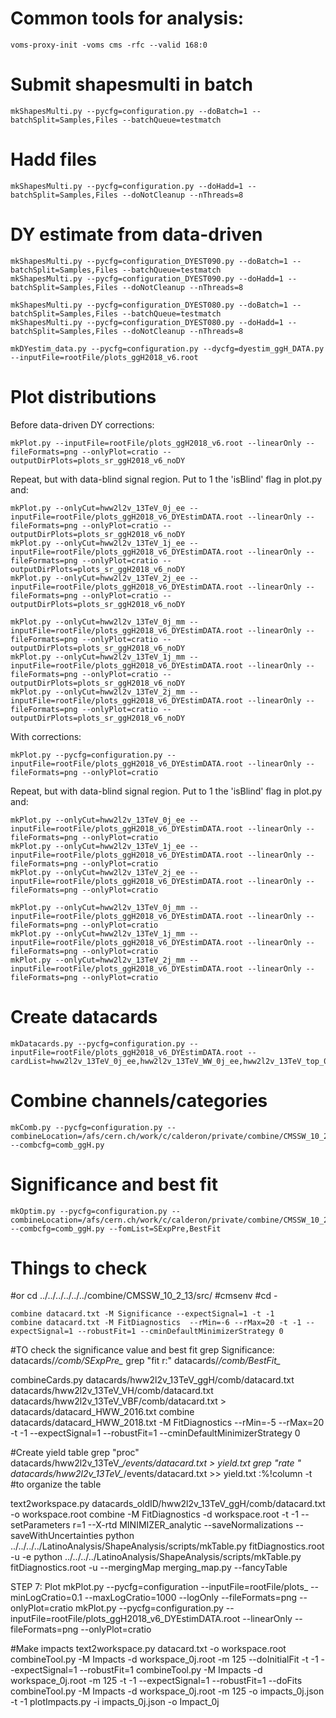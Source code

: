 # Common tools for analysis:

    voms-proxy-init -voms cms -rfc --valid 168:0

# Submit shapesmulti in batch

    mkShapesMulti.py --pycfg=configuration.py --doBatch=1 --batchSplit=Samples,Files --batchQueue=testmatch

# Hadd files
    
    mkShapesMulti.py --pycfg=configuration.py --doHadd=1 --batchSplit=Samples,Files --doNotCleanup --nThreads=8

# DY estimate from data-driven

    mkShapesMulti.py --pycfg=configuration_DYEST090.py --doBatch=1 --batchSplit=Samples,Files --batchQueue=testmatch
    mkShapesMulti.py --pycfg=configuration_DYEST090.py --doHadd=1 --batchSplit=Samples,Files --doNotCleanup --nThreads=8

    mkShapesMulti.py --pycfg=configuration_DYEST080.py --doBatch=1 --batchSplit=Samples,Files --batchQueue=testmatch 
    mkShapesMulti.py --pycfg=configuration_DYEST080.py --doHadd=1 --batchSplit=Samples,Files --doNotCleanup --nThreads=8

    mkDYestim_data.py --pycfg=configuration.py --dycfg=dyestim_ggH_DATA.py  --inputFile=rootFile/plots_ggH2018_v6.root

# Plot distributions

Before data-driven DY corrections:

    mkPlot.py --inputFile=rootFile/plots_ggH2018_v6.root --linearOnly --fileFormats=png --onlyPlot=cratio --outputDirPlots=plots_sr_ggH2018_v6_noDY

Repeat, but with data-blind signal region. Put to 1 the 'isBlind' flag in plot.py and:

    mkPlot.py --onlyCut=hww2l2v_13TeV_0j_ee --inputFile=rootFile/plots_ggH2018_v6_DYEstimDATA.root --linearOnly --fileFormats=png --onlyPlot=cratio --outputDirPlots=plots_sr_ggH2018_v6_noDY
    mkPlot.py --onlyCut=hww2l2v_13TeV_1j_ee --inputFile=rootFile/plots_ggH2018_v6_DYEstimDATA.root --linearOnly --fileFormats=png --onlyPlot=cratio --outputDirPlots=plots_sr_ggH2018_v6_noDY
    mkPlot.py --onlyCut=hww2l2v_13TeV_2j_ee --inputFile=rootFile/plots_ggH2018_v6_DYEstimDATA.root --linearOnly --fileFormats=png --onlyPlot=cratio --outputDirPlots=plots_sr_ggH2018_v6_noDY

    mkPlot.py --onlyCut=hww2l2v_13TeV_0j_mm --inputFile=rootFile/plots_ggH2018_v6_DYEstimDATA.root --linearOnly --fileFormats=png --onlyPlot=cratio --outputDirPlots=plots_sr_ggH2018_v6_noDY
    mkPlot.py --onlyCut=hww2l2v_13TeV_1j_mm --inputFile=rootFile/plots_ggH2018_v6_DYEstimDATA.root --linearOnly --fileFormats=png --onlyPlot=cratio --outputDirPlots=plots_sr_ggH2018_v6_noDY
    mkPlot.py --onlyCut=hww2l2v_13TeV_2j_mm --inputFile=rootFile/plots_ggH2018_v6_DYEstimDATA.root --linearOnly --fileFormats=png --onlyPlot=cratio --outputDirPlots=plots_sr_ggH2018_v6_noDY

With corrections:

    mkPlot.py --pycfg=configuration.py --inputFile=rootFile/plots_ggH2018_v6_DYEstimDATA.root --linearOnly --fileFormats=png --onlyPlot=cratio

Repeat, but with data-blind signal region. Put to 1 the 'isBlind' flag in plot.py and:

    mkPlot.py --onlyCut=hww2l2v_13TeV_0j_ee --inputFile=rootFile/plots_ggH2018_v6_DYEstimDATA.root --linearOnly --fileFormats=png --onlyPlot=cratio
    mkPlot.py --onlyCut=hww2l2v_13TeV_1j_ee --inputFile=rootFile/plots_ggH2018_v6_DYEstimDATA.root --linearOnly --fileFormats=png --onlyPlot=cratio
    mkPlot.py --onlyCut=hww2l2v_13TeV_2j_ee --inputFile=rootFile/plots_ggH2018_v6_DYEstimDATA.root --linearOnly --fileFormats=png --onlyPlot=cratio

    mkPlot.py --onlyCut=hww2l2v_13TeV_0j_mm --inputFile=rootFile/plots_ggH2018_v6_DYEstimDATA.root --linearOnly --fileFormats=png --onlyPlot=cratio
    mkPlot.py --onlyCut=hww2l2v_13TeV_1j_mm --inputFile=rootFile/plots_ggH2018_v6_DYEstimDATA.root --linearOnly --fileFormats=png --onlyPlot=cratio
    mkPlot.py --onlyCut=hww2l2v_13TeV_2j_mm --inputFile=rootFile/plots_ggH2018_v6_DYEstimDATA.root --linearOnly --fileFormats=png --onlyPlot=cratio

# Create datacards

    mkDatacards.py --pycfg=configuration.py --inputFile=rootFile/plots_ggH2018_v6_DYEstimDATA.root --cardList=hww2l2v_13TeV_0j_ee,hww2l2v_13TeV_WW_0j_ee,hww2l2v_13TeV_top_0j_ee,hww2l2v_13TeV_0j_mm,hww2l2v_13TeV_WW_0j_mm,hww2l2v_13TeV_top_0j_mm,hww2l2v_13TeV_1j_ee,hww2l2v_13TeV_WW_1j_ee,hww2l2v_13TeV_top_1j_ee,hww2l2v_13TeV_1j_mm,hww2l2v_13TeV_WW_1j_mm,hww2l2v_13TeV_top_1j_mm,hww2l2v_13TeV_2j_ee,hww2l2v_13TeV_WW_2j_ee,hww2l2v_13TeV_top_2j_ee,hww2l2v_13TeV_2j_mm,hww2l2v_13TeV_WW_2j_mm,hww2l2v_13TeV_top_2j_mm

# Combine channels/categories

    mkComb.py --pycfg=configuration.py --combineLocation=/afs/cern.ch/work/c/calderon/private/combine/CMSSW_10_2_13/src/ --combcfg=comb_ggH.py

# Significance and best fit

    mkOptim.py --pycfg=configuration.py --combineLocation=/afs/cern.ch/work/c/calderon/private/combine/CMSSW_10_2_13/src/ --combcfg=comb_ggH.py --fomList=SExpPre,BestFit






# Things to check 



#or cd ../../../../../../combine/CMSSW_10_2_13/src/ 
#cmsenv
#cd -

    combine datacard.txt -M Significance --expectSignal=1 -t -1
    combine datacard.txt -M FitDiagnostics  --rMin=-6 --rMax=20 -t -1 --expectSignal=1 --robustFit=1 --cminDefaultMinimizerStrategy 0

#TO check the significance value and best fit 
grep Significance: datacards/*/comb/SExpPre_*
grep "fit r:" datacards/*/comb/BestFit_*

combineCards.py datacards/hww2l2v_13TeV_ggH/comb/datacard.txt datacards/hww2l2v_13TeV_VH/comb/datacard.txt datacards/hww2l2v_13TeV_VBF/comb/datacard.txt > datacards/datacard_HWW_2016.txt
combine datacards/datacard_HWW_2018.txt -M FitDiagnostics  --rMin=-5 --rMax=20 -t -1 --expectSignal=1 --robustFit=1 --cminDefaultMinimizerStrategy 0

#Create yield table
grep "proc" datacards/hww2l2v_13TeV_*/events/datacard.txt > yield.txt
grep "rate " datacards/hww2l2v_13TeV_*/events/datacard.txt >> yield.txt
:%!column -t #to organize the table

text2workspace.py datacards_oldID/hww2l2v_13TeV_ggH/comb/datacard.txt -o workspace.root 
combine -M FitDiagnostics -d workspace.root -t -1 --setParameters r=1 --X-rtd MINIMIZER_analytic --saveNormalizations --saveWithUncertainties
python ../../../../LatinoAnalysis/ShapeAnalysis/scripts/mkTable.py fitDiagnostics.root -u -e
python ../../../../LatinoAnalysis/ShapeAnalysis/scripts/mkTable.py fitDiagnostics.root -u --mergingMap merging_map.py --fancyTable




STEP 7: Plot
mkPlot.py --pycfg=configuration --inputFile=rootFile/plots_ --minLogCratio=0.1 --maxLogCratio=1000 --logOnly --fileFormats=png --onlyPlot=cratio
mkPlot.py --pycfg=configuration.py --inputFile=rootFile/plots_ggH2018_v6_DYEstimDATA.root --linearOnly --fileFormats=png --onlyPlot=cratio

#Make impacts
text2workspace.py datacard.txt -o workspace.root
combineTool.py -M Impacts -d workspace_0j.root -m 125 --doInitialFit -t -1 --expectSignal=1 --robustFit=1
combineTool.py -M Impacts -d workspace_0j.root -m 125 -t -1 --expectSignal=1 --robustFit=1 --doFits
combineTool.py -M Impacts -d workspace_0j.root -m 125 -o impacts_0j.json -t -1
plotImpacts.py -i impacts_0j.json -o Impact_0j
